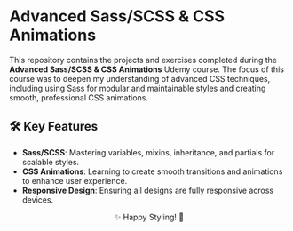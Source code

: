 # Advanced Sass/SCSS & CSS Animations

This repository contains the projects and exercises completed during the **Advanced Sass/SCSS & CSS Animations** Udemy course. The focus of this course was to deepen my understanding of advanced CSS techniques, including using Sass for modular and maintainable styles and creating smooth, professional CSS animations.

## 🛠 Key Features

- **Sass/SCSS**: Mastering variables, mixins, inheritance, and partials for scalable styles.
- **CSS Animations**: Learning to create smooth transitions and animations to enhance user experience.
- **Responsive Design**: Ensuring all designs are fully responsive across devices.

<p align="center"> ✨ Happy Styling! 🎨 </p>

